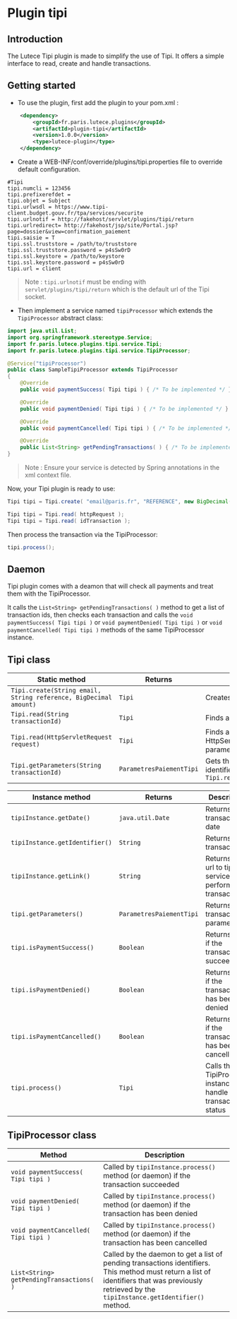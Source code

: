 # Plugin tipi

## Introduction
The Lutece Tipi plugin is made to simplify the use of Tipi. It offers a simple interface to read, create and handle transactions.

## Getting started
* To use the plugin, first add the plugin to your pom.xml :
```xml
    <dependency>
        <groupId>fr.paris.lutece.plugins</groupId>
        <artifactId>plugin-tipi</artifactId>
        <version>1.0.0</version>
        <type>lutece-plugin</type>
    </dependency>
```
* Create a WEB-INF/conf/override/plugins/tipi.properties file to override default configuration.

```properties
#Tipi
tipi.numcli = 123456
tipi.prefixerefdet = 
tipi.objet = Subject
tipi.urlwsdl = https://www.tipi-client.budget.gouv.fr/tpa/services/securite
tipi.urlnotif = http://fakehost/servlet/plugins/tipi/return
tipi.urlredirect= http://fakehost/jsp/site/Portal.jsp?page=dossier&view=confirmation_paiement
tipi.saisie = T
tipi.ssl.truststore = /path/to/truststore
tipi.ssl.truststore.password = p4sSw0rD
tipi.ssl.keystore = /path/to/keystore
tipi.ssl.keystore.password = p4sSw0rD
tipi.url = client
```
> Note : `tipi.urlnotif` must be ending with `servlet/plugins/tipi/return` which is the default url of the Tipi socket.

* Then implement a service named `tipiProcessor` which extends the `TipiProcessor` abstract class:
```java
import java.util.List;
import org.springframework.stereotype.Service;
import fr.paris.lutece.plugins.tipi.service.Tipi;
import fr.paris.lutece.plugins.tipi.service.TipiProcessor;

@Service("tipiProcessor")
public class SampleTipiProcessor extends TipiProcessor
{
    @Override
    public void paymentSuccess( Tipi tipi ) { /* To be implemented */ }

    @Override
    public void paymentDenied( Tipi tipi ) { /* To be implemented */ }

    @Override
    public void paymentCancelled( Tipi tipi ) { /* To be implemented */ }

    @Override
    public List<String> getPendingTransactions( ) { /* To be implemented */ }
}
```
> Note : Ensure your service is detected by Spring annotations in the xml context file.

Now, your Tipi plugin is ready to use:

```java
Tipi tipi = Tipi.create( "email@paris.fr", "REFERENCE", new BigDecimal(12.5) );
```
```java
Tipi tipi = Tipi.read( httpRequest );
Tipi tipi = Tipi.read( idTransaction );
```
Then process the transaction via the TipiProcessor:
```java
tipi.process();
```

## Daemon
Tipi plugin comes with a deamon that will check all payments and treat them with the TipiProcessor.

It calls the `List<String> getPendingTransactions( )` method to get a list of transaction ids, then checks each transaction and calls the `void paymentSuccess( Tipi tipi )` or `void paymentDenied( Tipi tipi )` or `void paymentCancelled( Tipi tipi )` methods of the same TipiProcessor instance.

## Tipi class
Static method | Returns | Description
--------------|---------|------------
`Tipi.create(String email, String reference, BigDecimal amount)` | `Tipi` | Creates a Tipi transaction
`Tipi.read(String transactionId)` | `Tipi` | Finds a Tipi transaction via its identifier
`Tipi.read(HttpServletRequest request)` | `Tipi` | Finds a Tipi transaction via an HttpServletRequest containing an idop parameter 
`Tipi.getParameters(String transactionId)` | `ParametresPaiementTipi` | Gets the parameters of a transaction via its identifier. Shortcut for `Tipi.read(transactionId).getParameters()`

Instance method | Returns | Description
----------------|---------|------------
`tipiInstance.getDate()` | `java.util.Date` | Returns the transaction date
`tipiInstance.getIdentifier()` | `String` | Returns the transaction id
`tipiInstance.getLink()` | `String` | Returns the url to tipi service to perform the transaction
`tipi.getParameters()` | `ParametresPaiementTipi` | Returns the transaction parameters
`tipi.isPaymentSuccess()` | `Boolean` | Returns true if the transaction succeeded
`tipi.isPaymentDenied()` | `Boolean` | Returns true if the transaction has been denied
`tipi.isPaymentCancelled()` | `Boolean` | Returns true if the transaction has been cancelled
`tipi.process()` | `Tipi` | Calls the TipiProcessor instance to handle transaction status

## TipiProcessor class
Method | Description
-------|------------
`void paymentSuccess( Tipi tipi )` | Called by `tipiInstance.process()` method (or daemon) if the transaction succeeded
`void paymentDenied( Tipi tipi )` | Called by `tipiInstance.process()` method (or daemon) if the transaction has been denied
`void paymentCancelled( Tipi tipi )` | Called by `tipiInstance.process()` method (or daemon) if the transaction has been cancelled
`List<String> getPendingTransactions( )` | Called by the daemon to get a list of pending transactions identifiers. This method must return a list of identifiers that was previously retrieved by the `tipiInstance.getIdentifier()` method.
